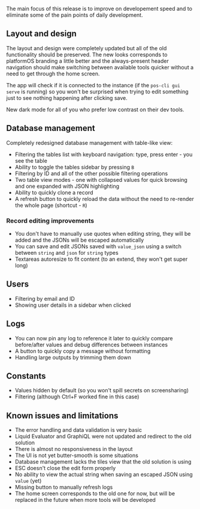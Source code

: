The main focus of this release is to improve on developement speed and to eliminate some of the pain points of daily development.

## Layout and design

The layout and design were completely updated but all of the old functionality should be preserved. The new looks corresponds to platformOS branding a little better and the always-present header navigation should make switching between available tools quicker without a need to get through the home screen.

The app will check if it is connected to the instance (if the `pos-cli gui serve` is running) so you won't be surprised when trying to edit something just to see nothing happening after clicking save.

New dark mode for all of you who prefer low contrast on their dev tools.


## Database management

Completely redesigned database management with table-like view:
- Filtering the tables list with keyboard navigation: type, press enter - you see the table
- Ability to toggle the tables sidebar by pressing `B`
- Filtering by ID and all of the other possible filtering operations
- Two table view modes - one with collapsed values for quick browsing and one expanded with JSON highlighting
- Ability to quickly clone a record
- A refresh button to quickly reload the data without the need to re-render the whole page (shortcut - `R`)

### Record editing improvements

- You don't have to manually use quotes when editing string, they will be added and the JSONs will be escaped automatically
- You can save and edit JSONs saved with `value_json` using a switch between `string` and `json` for `string` types
- Textareas autoresize to fit content (to an extend, they won't get super long)


## Users

- Filtering by email and ID
- Showing user details in a sidebar when clicked


## Logs

- You can now pin any log to reference it later to quickly compare before/after values and debug differences between instances
- A button to quickly copy a message without formatting
- Handling large outputs by trimming them down


## Constants

- Values hidden by default (so you won't spill secrets on screensharing)
- Filtering (although Ctrl+F worked fine in this case)



## Known issues and limitations

- The error handling and data validation is very basic
- Liquid Evaluator and GraphiQL were not updated and redirect to the old solution
- There is almost no responsiveness in the layout
- The UI is not yet butter-smooth is some situations
- Database management lacks the tiles view that the old solution is using
- ESC doesn't close the edit form properly
- No ability to view the actual string when saving an escaped JSON using `value` (yet)
- Missing button to manually refresh logs
- The home screen corresponds to the old one for now, but will be replaced in the future when more tools will be developed
